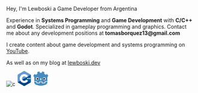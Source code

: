 <p align="left">Hey, I'm Lewboski a Game Developer from Argentina</p>

<p>Experience in <b>Systems Programming</b> and <b>Game Development</b> with <b>C/C++</b> and <b>Godot</b>. Specialized in gameplay programming and graphics. Contact me about any development positions at <b>tomasborquez13@gmail.com</b>

<p>I create content about game development and systems programming on <a href="https://www.youtube.com/@Lewboskii" target="_blank" rel="noopener noreferrer">YouTube</a>.</p>

<p>As well as on my blog at <a href="https://lewboski.dev/" target="_blank" rel="noreferrer">lewboski.dev</a></p>

<p align="left">
  <img src="https://upload.wikimedia.org/wikipedia/commons/1/18/C_Programming_Language.svg" alt="c" width="40" height="40"/>
  <img src="https://raw.githubusercontent.com/devicons/devicon/master/icons/cplusplus/cplusplus-original.svg" alt="cplusplus" width="40" height="40"/>
  <img src="https://raw.githubusercontent.com/devicons/devicon/master/icons/godot/godot-original.svg" alt="godot" width="40" height="40"/> 
</p>

